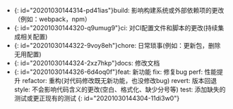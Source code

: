 * {: id="20201030144314-pd41ias"}build: 影响构建系统或外部依赖项的更改（例如：webpack，npm）
* {: id="20201030144320-q9umug9"}ci: 对CI配置文件和脚本的更改(持续集成相关配置)
* {: id="20201030144322-9voy8eh"}chore: 日常琐事(例如：更新包，删除无用配置)
* {: id="20201030144324-2xz7hkp"}docs: 修改文档
* {: id="20201030144326-6d4oq0f"}feat: 新功能
  fix: 修复bug
  perf: 性能提升
  refactor: 重构(对代码修改既无新功能，也没修改bug)
  revert: 版本回退
  style: 不会影响代码含义的更改(空白、格式化、缺少分号等)
  test: 添加缺失的测试或更正现有的测试
{: id="20201030144304-11di3w0"}
